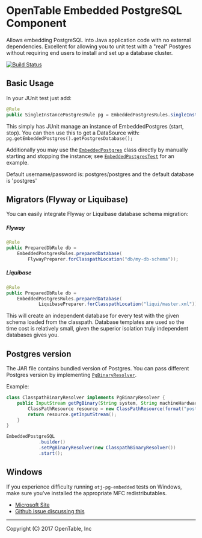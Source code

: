 OpenTable Embedded PostgreSQL Component
=======================================

Allows embedding PostgreSQL into Java application code with
no external dependencies.  Excellent for allowing you to unit
test with a "real" Postgres without requiring end users to install
and set up a database cluster.

[![Build Status](https://travis-ci.org/i-novus-llc/otj-pg-embedded.svg)](https://travis-ci.org/i-novus-llc/otj-pg-embedded)

## Basic Usage

In your JUnit test just add:

```java
@Rule
public SingleInstancePostgresRule pg = EmbeddedPostgresRules.singleInstance();
```

This simply has JUnit manage an instance of EmbeddedPostgres (start, stop). You can then use this to get a DataSource with: `pg.getEmbeddedPostgres().getPostgresDatabase();`  

Additionally you may use the [`EmbeddedPostgres`](src/main/java/com/opentable/db/postgres/embedded/EmbeddedPostgres.java) class directly by manually starting and stopping the instance; see [`EmbeddedPostgresTest`](src/test/java/com/opentable/db/postgres/embedded/EmbeddedPostgresTest.java) for an example.

Default username/password is: postgres/postgres and the default database is 'postgres'

## Migrators (Flyway or Liquibase)

You can easily integrate Flyway or Liquibase database schema migration:
##### Flyway
```java
@Rule 
public PreparedDbRule db =
    EmbeddedPostgresRules.preparedDatabase(
        FlywayPreparer.forClasspathLocation("db/my-db-schema"));
```

##### Liquibase
```java
@Rule
public PreparedDbRule db = 
    EmbeddedPostgresRules.preparedDatabase(
            LiquibasePreparer.forClasspathLocation("liqui/master.xml"));
```

This will create an independent database for every test with the given schema loaded from the classpath.
Database templates are used so the time cost is relatively small, given the superior isolation truly
independent databases gives you.

## Postgres version

The JAR file contains bundled version of Postgres. You can pass different Postgres version by implementing [`PgBinaryResolver`](src/main/java/com/opentable/db/postgres/embedded/PgBinaryResolver.java).

Example:
```java
class ClasspathBinaryResolver implements PgBinaryResolver {
    public InputStream getPgBinary(String system, String machineHardware) throws IOException {
        ClassPathResource resource = new ClassPathResource(format("postgresql-%s-%s.txz", system, machineHardware));
        return resource.getInputStream();
    }
}

EmbeddedPostgreSQL
            .builder()
            .setPgBinaryResolver(new ClasspathBinaryResolver())
            .start();

```

## Windows

If you experience difficulty running `otj-pg-embedded` tests on Windows, make sure
you've installed the appropriate MFC redistributables.

* [Microsoft Site](https://support.microsoft.com/en-us/help/2977003/the-latest-supported-visual-c-downloads])
* [Github issue discussing this](https://github.com/opentable/otj-pg-embedded/issues/65)

----
Copyright (C) 2017 OpenTable, Inc
